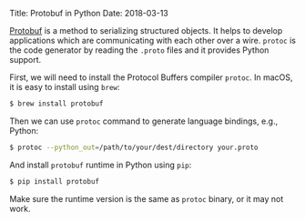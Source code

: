 Title: Protobuf in Python
Date: 2018-03-13

[Protobuf](https://en.wikipedia.org/wiki/Protocol_Buffers) is a method to serializing structured objects. It helps to develop applications which are communicating with each other over a wire. `protoc` is the code generator by reading the `.proto` files and it provides Python support.

First, we will need to install the Protocol Buffers compiler `protoc`. In macOS, it is easy to install using `brew`:

```bash
$ brew install protobuf
```

Then we can use `protoc` command to generate language bindings, e.g., Python:

```bash
$ protoc --python_out=/path/to/your/dest/directory your.proto
```

And install `protobuf` runtime in Python using `pip`:

```bash
$ pip install protobuf
```

Make sure the runtime version is the same as `protoc` binary, or it may not work.